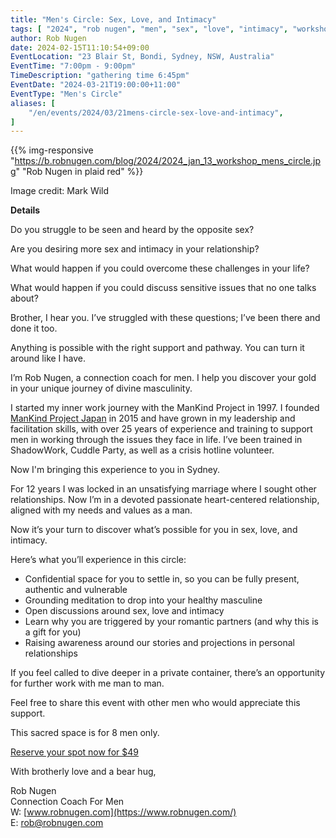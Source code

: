 ```yaml
---
title: "Men's Circle: Sex, Love, and Intimacy"
tags: [ "2024", "rob nugen", "men", "sex", "love", "intimacy", "workshop" ]
author: Rob Nugen
date: 2024-02-15T11:10:54+09:00
EventLocation: "23 Blair St, Bondi, Sydney, NSW, Australia"
EventTime: "7:00pm - 9:00pm"
TimeDescription: "gathering time 6:45pm"
EventDate: "2024-03-21T19:00:00+11:00"
EventType: "Men's Circle"
aliases: [
    "/en/events/2024/03/21mens-circle-sex-love-and-intimacy",
]
---
```


{{% img-responsive "https://b.robnugen.com/blog/2024/2024_jan_13_workshop_mens_circle.jpg" "Rob Nugen in plaid red" %}}

<div class="note">Image credit: Mark Wild</div>

**Details**

Do you struggle to be seen and heard by the opposite sex?

Are you desiring more sex and intimacy in your relationship?

What would happen if you could overcome these challenges in your life?

What would happen if you could discuss sensitive issues that no one talks about?

Brother, I hear you.  I’ve struggled with these questions;
I’ve been there and done it too.

Anything is possible with the right support and pathway.
You can turn it around like I have.

I’m Rob Nugen, a connection coach for men. I help you discover your
gold in your unique journey of divine masculinity.

I started my inner work journey with the ManKind Project in 1997.
I founded [ManKind Project Japan](https://www.mkpjapan.org) in 2015
and have grown in my leadership and
facilitation skills, with over 25 years of experience and training
to support men in working through the issues they face in life.
I’ve been trained in ShadowWork, Cuddle Party, as well as a crisis hotline volunteer.

Now I'm bringing this experience to you in Sydney.

For 12 years I was locked in an unsatisfying marriage where
I sought other relationships.  Now I’m in a devoted passionate
heart-centered relationship, aligned with my needs and values as a man.

Now it’s your turn to discover what’s possible for you in sex, love, and intimacy.

Here’s what you’ll experience in this circle:

* Confidential space for you to settle in, so you can be fully present, authentic and vulnerable
* Grounding meditation to drop into your healthy masculine
* Open discussions around sex, love and intimacy
* Learn why you are triggered by your romantic partners (and why this is a gift for you)
* Raising awareness around our stories and projections in personal relationships

If you feel called to dive deeper in a private container,
there’s an opportunity for further work with me man to man.

Feel free to share this event with other men who would appreciate this support.

This sacred space is for 8 men only.

[Reserve your spot now for $49](https://buy.stripe.com/8wMcPZ6nm0pi02AbII)

With brotherly love and a bear hug,

Rob Nugen
<br>Connection Coach For Men
<br>W: [www.robnugen.com](https://www.robnugen.com/)
<br>E: rob@robnugen.com
